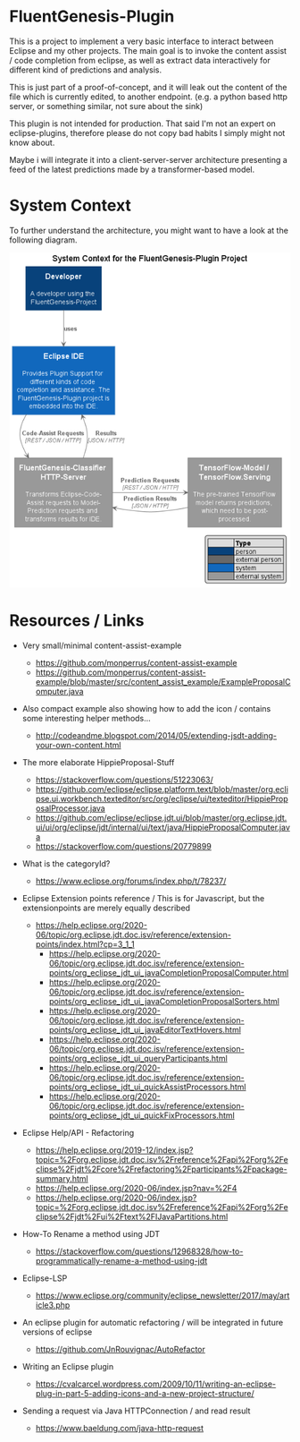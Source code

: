 # FluentGenesis-Plugin

This is a project to implement a very basic interface to interact between Eclipse and my other projects. 
The main goal is to invoke the content assist / code completion from eclipse, as well as extract data 
interactively for different kind of predictions and analysis.

This is just part of a proof-of-concept, and it will leak out the content of the file which is currently edited, 
to another endpoint. (e.g. a python based http server, or something similar, not sure about the sink)

This plugin is not intended for production. That said I'm not an expert  on eclipse-plugins, therefore 
please do not copy bad habits I simply might not know about.

Maybe i will integrate it into a client-server-server architecture presenting a feed of the latest predictions
made by a transformer-based model.

# System Context

To further understand the architecture, you might want to have a look at the following diagram.

![System Context of FluentGenesis-Plugin](./doc/images/SystemContext_v1.png)

# Resources / Links

* Very small/minimal content-assist-example
  * https://github.com/monperrus/content-assist-example
  * https://github.com/monperrus/content-assist-example/blob/master/src/content_assist_example/ExampleProposalComputer.java
  
* Also compact example also showing how to add the icon / contains some interesting helper methods...
  * http://codeandme.blogspot.com/2014/05/extending-jsdt-adding-your-own-content.html
  
* The more elaborate HippieProposal-Stuff
  * https://stackoverflow.com/questions/51223063/
  * https://github.com/eclipse/eclipse.platform.text/blob/master/org.eclipse.ui.workbench.texteditor/src/org/eclipse/ui/texteditor/HippieProposalProcessor.java
  * https://github.com/eclipse/eclipse.jdt.ui/blob/master/org.eclipse.jdt.ui/ui/org/eclipse/jdt/internal/ui/text/java/HippieProposalComputer.java
  * https://stackoverflow.com/questions/20779899

* What is the categoryId?
  * https://www.eclipse.org/forums/index.php/t/78237/

* Eclipse Extension points reference / This is for Javascript, but the extensionpoints are merely equally described
  * https://help.eclipse.org/2020-06/topic/org.eclipse.jdt.doc.isv/reference/extension-points/index.html?cp=3_1_1
    * https://help.eclipse.org/2020-06/topic/org.eclipse.jdt.doc.isv/reference/extension-points/org_eclipse_jdt_ui_javaCompletionProposalComputer.html
    * https://help.eclipse.org/2020-06/topic/org.eclipse.jdt.doc.isv/reference/extension-points/org_eclipse_jdt_ui_javaCompletionProposalSorters.html
    * https://help.eclipse.org/2020-06/topic/org.eclipse.jdt.doc.isv/reference/extension-points/org_eclipse_jdt_ui_javaEditorTextHovers.html
    * https://help.eclipse.org/2020-06/topic/org.eclipse.jdt.doc.isv/reference/extension-points/org_eclipse_jdt_ui_queryParticipants.html
    * https://help.eclipse.org/2020-06/topic/org.eclipse.jdt.doc.isv/reference/extension-points/org_eclipse_jdt_ui_quickAssistProcessors.html
    * https://help.eclipse.org/2020-06/topic/org.eclipse.jdt.doc.isv/reference/extension-points/org_eclipse_jdt_ui_quickFixProcessors.html

* Eclipse Help/API - Refactoring
  * https://help.eclipse.org/2019-12/index.jsp?topic=%2Forg.eclipse.jdt.doc.isv%2Freference%2Fapi%2Forg%2Feclipse%2Fjdt%2Fcore%2Frefactoring%2Fparticipants%2Fpackage-summary.html
  * https://help.eclipse.org/2020-06/index.jsp?nav=%2F4
  * https://help.eclipse.org/2020-06/index.jsp?topic=%2Forg.eclipse.jdt.doc.isv%2Freference%2Fapi%2Forg%2Feclipse%2Fjdt%2Fui%2Ftext%2FIJavaPartitions.html

* How-To Rename a method using JDT
  * https://stackoverflow.com/questions/12968328/how-to-programmatically-rename-a-method-using-jdt

* Eclipse-LSP
  * https://www.eclipse.org/community/eclipse_newsletter/2017/may/article3.php

* An eclipse plugin for automatic refactoring / will be integrated in future versions of eclipse
  * https://github.com/JnRouvignac/AutoRefactor
  
* Writing an Eclipse plugin
  * https://cvalcarcel.wordpress.com/2009/10/11/writing-an-eclipse-plug-in-part-5-adding-icons-and-a-new-project-structure/

* Sending a request via Java HTTPConnection / and read result
  * https://www.baeldung.com/java-http-request
